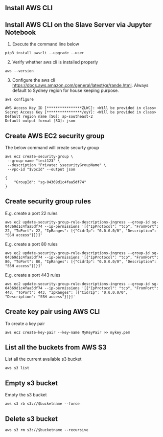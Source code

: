## Install AWS CLI

## Install AWS CLI on the Slave Server via Jupyter Notebook

1. Execute the command line below

```
pip3 install awscli --upgrade --user
```

2. Verify whether aws cli is installed properly

```
aws --version
```

3. Configure the aws cli https://docs.aws.amazon.com/general/latest/gr/rande.html. Always default to Sydney region for house keeping purpose.

```
aws configure 

AWS Access Key ID [****************ZLWC]: <Will be provided in class> 
Secret Access Key [****************/oyY]: <Will be provided in class>
Default region name [SG]: ap-southeast-2
Default output format [SG]: json
```

## Create AWS EC2 security group

The below command will create securty group 

```
aws ec2 create-security-group \
 --group-name "test123" \
 --description "Private: $securityGroupName" \
 --vpc-id "$vpcId" --output json
```

```
{
    "GroupId": "sg-04369d1c4faa5df74"
}
```

## Create security group rules 

E.g. create a port 22 rules

```
aws ec2 update-security-group-rule-descriptions-ingress --group-id sg-04369d1c4faa5df74 --ip-permissions '[{"IpProtocol": "tcp", "FromPort": 22, "ToPort": 22, "IpRanges": [{"CidrIp": "0.0.0.0/0", "Description": "SSH access"}]}]'
```





E.g. create a port 80 rules

```
aws ec2 update-security-group-rule-descriptions-ingress --group-id sg-04369d1c4faa5df74 --ip-permissions '[{"IpProtocol": "tcp", "FromPort": 80, "ToPort": 80, "IpRanges": [{"CidrIp": "0.0.0.0/0", "Description": "SSH access"}]}]'

```

E.g. create a port 443 rules

```
aws ec2 update-security-group-rule-descriptions-ingress --group-id sg-04369d1c4faa5df74 --ip-permissions '[{"IpProtocol": "tcp", "FromPort": 443, "ToPort": 443, "IpRanges": [{"CidrIp": "0.0.0.0/0", "Description": "SSH access"}]}]'
```

## Create key pair using AWS CLI

To create a key pair

```
aws ec2 create-key-pair --key-name MyKeyPair >> mykey.pem
```



## List all the buckets from AWS S3

List all the current available s3 bucket

```
aws s3 list
```

## Empty s3 bucket

Empty the s3 bucket 

```
aws s3 rb s3://$bucketname --force
```

## Delete s3 bucket

```
aws s3 rm s3://$bucketname --recursive

```
